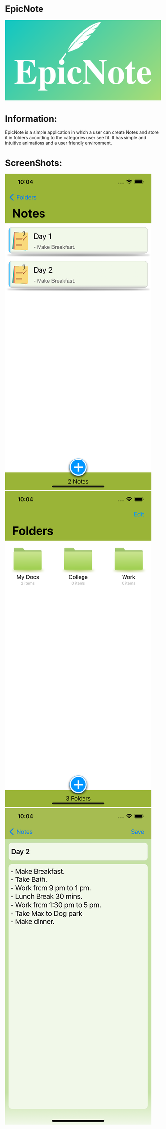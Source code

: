 # EpicNote

![](/Assets/1024%401x.png)

# Information:

EpicNote is a simple application in which a user can create Notes and store it in folders according to the categories user see fit. It has simple and intuitive animations and a user friendly environment.

# ScreenShots:

![](/Assets/Simulator%20Screen%20Shot%20-%20iPhone%2011%20Pro%20Max%20-%202020-10-26%20at%2022.04.17.png)
![](/Assets/Simulator%20Screen%20Shot%20-%20iPhone%2011%20Pro%20Max%20-%202020-10-26%20at%2022.04.25.png)
![](/Assets/Simulator%20Screen%20Shot%20-%20iPhone%2011%20Pro%20Max%20-%202020-10-26%20at%2022.04.40.png)
